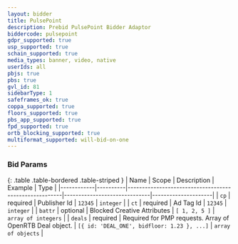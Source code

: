 ```yaml
---
layout: bidder
title: PulsePoint
description: Prebid PulsePoint Bidder Adaptor
biddercode: pulsepoint
gdpr_supported: true
usp_supported: true
schain_supported: true
media_types: banner, video, native
userIds: all
pbjs: true
pbs: true
gvl_id: 81
sidebarType: 1
safeframes_ok: true
coppa_supported: true
floors_supported: true
pbs_app_supported: true
fpd_supported: true
ortb_blocking_supported: true
multiformat_supported: will-bid-on-one
---
```


### Bid Params

{: .table .table-bordered .table-striped }
| Name       | Scope    | Description                                           | Example                      | Type                |
|------------|----------|-------------------------------------------------------|------------------------------|---------------------|
| `cp`       | required | Publisher Id                                          | `12345`                      | `integer`           |
| `ct`       | required | Ad Tag Id                                             | `12345`                      | `integer`           |
| `battr`    | optional | Blocked Creative Attributes                           | `[ 1, 2, 5 ]`                | `array of integers` |
| `deals`    | required | Required for PMP requests. Array of OpenRTB Deal object.    | `[{ id: 'DEAL_ONE', bidfloor: 1.23 }, ...]`         | `array of objects`            |

